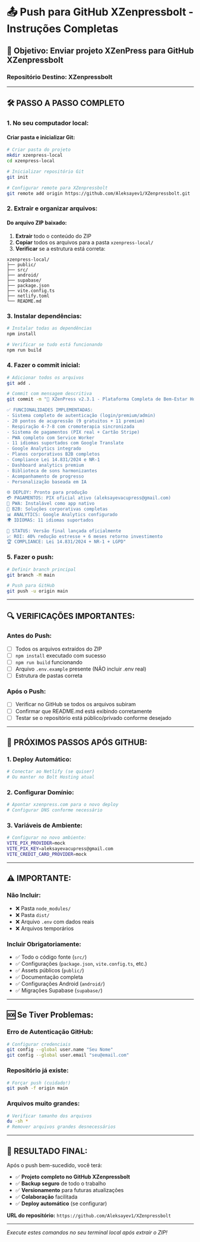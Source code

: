 # 📤 Push para GitHub XZenpressbolt - Instruções Completas

## 🎯 **Objetivo:** Enviar projeto XZenPress para GitHub XZenpressbolt

### **Repositório Destino:** XZenpressbolt

---

## 🛠️ **PASSO A PASSO COMPLETO**

### **1. No seu computador local:**

#### **Criar pasta e inicializar Git:**
```bash
# Criar pasta do projeto
mkdir xzenpress-local
cd xzenpress-local

# Inicializar repositório Git
git init

# Configurar remote para XZenpressbolt
git remote add origin https://github.com/Aleksayev1/XZenpressbolt.git
```

### **2. Extrair e organizar arquivos:**

#### **Do arquivo ZIP baixado:**
1. **Extrair** todo o conteúdo do ZIP
2. **Copiar** todos os arquivos para a pasta `xzenpress-local/`
3. **Verificar** se a estrutura está correta:

```
xzenpress-local/
├── public/
├── src/
├── android/
├── supabase/
├── package.json
├── vite.config.ts
├── netlify.toml
└── README.md
```

### **3. Instalar dependências:**
```bash
# Instalar todas as dependências
npm install

# Verificar se tudo está funcionando
npm run build
```

### **4. Fazer o commit inicial:**
```bash
# Adicionar todos os arquivos
git add .

# Commit com mensagem descritiva
git commit -m "🚀 XZenPress v2.3.1 - Plataforma Completa de Bem-Estar Holística

✅ FUNCIONALIDADES IMPLEMENTADAS:
- Sistema completo de autenticação (login/premium/admin)
- 20 pontos de acupressão (9 gratuitos + 11 premium)
- Respiração 4-7-8 com cromoterapia sincronizada
- Sistema de pagamentos (PIX real + Cartão Stripe)
- PWA completo com Service Worker
- 11 idiomas suportados com Google Translate
- Google Analytics integrado
- Planos corporativos B2B completos
- Compliance Lei 14.831/2024 e NR-1
- Dashboard analytics premium
- Biblioteca de sons harmonizantes
- Acompanhamento de progresso
- Personalização baseada em IA

🌐 DEPLOY: Pronto para produção
💳 PAGAMENTOS: PIX oficial ativo (aleksayevacupress@gmail.com)
📱 PWA: Instalável como app nativo
🏢 B2B: Soluções corporativas completas
📊 ANALYTICS: Google Analytics configurado
🌍 IDIOMAS: 11 idiomas suportados

🎯 STATUS: Versão final lançada oficialmente
📈 ROI: 40% redução estresse + 6 meses retorno investimento
🏆 COMPLIANCE: Lei 14.831/2024 + NR-1 + LGPD"
```

### **5. Fazer o push:**
```bash
# Definir branch principal
git branch -M main

# Push para GitHub
git push -u origin main
```

---

## 🔍 **VERIFICAÇÕES IMPORTANTES:**

### **Antes do Push:**
- [ ] Todos os arquivos extraídos do ZIP
- [ ] `npm install` executado com sucesso
- [ ] `npm run build` funcionando
- [ ] Arquivo `.env.example` presente (NÃO incluir .env real)
- [ ] Estrutura de pastas correta

### **Após o Push:**
- [ ] Verificar no GitHub se todos os arquivos subiram
- [ ] Confirmar que README.md está exibindo corretamente
- [ ] Testar se o repositório está público/privado conforme desejado

---

## 🚀 **PRÓXIMOS PASSOS APÓS GITHUB:**

### **1. Deploy Automático:**
```bash
# Conectar ao Netlify (se quiser)
# Ou manter no Bolt Hosting atual
```

### **2. Configurar Domínio:**
```bash
# Apontar xzenpress.com para o novo deploy
# Configurar DNS conforme necessário
```

### **3. Variáveis de Ambiente:**
```bash
# Configurar no novo ambiente:
VITE_PIX_PROVIDER=mock
VITE_PIX_KEY=aleksayevacupress@gmail.com
VITE_CREDIT_CARD_PROVIDER=mock
```

---

## ⚠️ **IMPORTANTE:**

### **Não Incluir:**
- ❌ Pasta `node_modules/`
- ❌ Pasta `dist/`
- ❌ Arquivo `.env` com dados reais
- ❌ Arquivos temporários

### **Incluir Obrigatoriamente:**
- ✅ Todo o código fonte (`src/`)
- ✅ Configurações (`package.json`, `vite.config.ts`, etc.)
- ✅ Assets públicos (`public/`)
- ✅ Documentação completa
- ✅ Configurações Android (`android/`)
- ✅ Migrações Supabase (`supabase/`)

---

## 🆘 **Se Tiver Problemas:**

### **Erro de Autenticação GitHub:**
```bash
# Configurar credenciais
git config --global user.name "Seu Nome"
git config --global user.email "seu@email.com"
```

### **Repositório já existe:**
```bash
# Forçar push (cuidado!)
git push -f origin main
```

### **Arquivos muito grandes:**
```bash
# Verificar tamanho dos arquivos
du -sh *
# Remover arquivos grandes desnecessários
```

---

## 🎉 **RESULTADO FINAL:**

Após o push bem-sucedido, você terá:
- ✅ **Projeto completo no GitHub XZenpressbolt**
- ✅ **Backup seguro** de todo o trabalho
- ✅ **Versionamento** para futuras atualizações
- ✅ **Colaboração** facilitada
- ✅ **Deploy automático** (se configurar)

**URL do repositório:** `https://github.com/Aleksayev1/XZenpressbolt`

---

*Execute estes comandos no seu terminal local após extrair o ZIP!*